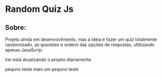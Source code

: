 <h1>
Random Quiz Js
</h1>

## Sobre:
Projeto ainda em desenvovilmento, mas a ideia é fazer um quiz totalmente randomizado, as questões e ordens das opções de respostas, ultilizando apenas JavaScrip.

Irei está atualizando o projeto diariamente. 

pequno teste
mais um pequno teste